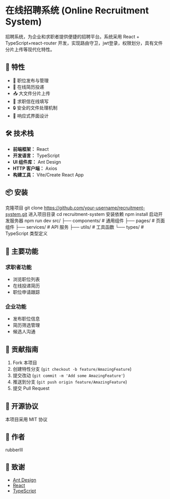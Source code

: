 # 在线招聘系统 (Online Recruitment System)

招聘系统，为企业和求职者提供便捷的招聘平台。系统采用 React + TypeScript+react-router 开发，实现路由守卫，jwt登录，权限划分，具有文件分片上传等现代化特性。

## 🚀 特性

- 💼 职位发布与管理
- 📝 在线简历投递
- 📤 大文件分片上传
- 💌 求职信在线填写
- 🔒 安全的文件处理机制
- 📱 响应式界面设计

## 🛠️ 技术栈

- **前端框架：** React
- **开发语言：** TypeScript
- **UI 组件库：** Ant Design
- **HTTP 客户端：** Axios
- **构建工具：** Vite/Create React App

## 📦 安装
克隆项目
git clone https://github.com/your-username/recruitment-system.git
进入项目目录
cd recruitment-system
安装依赖
npm install
启动开发服务器
npm run dev
src/
├── components/ # 通用组件
├── pages/ # 页面组件
├── services/ # API 服务
├── utils/ # 工具函数
└── types/ # TypeScript 类型定义

## 🌟 主要功能

### 求职者功能
- 浏览职位列表
- 在线投递简历
- 职位申请跟踪

### 企业功能
- 发布职位信息
- 简历筛选管理
- 候选人沟通


## 🤝 贡献指南

1. Fork 本项目
2. 创建特性分支 (`git checkout -b feature/AmazingFeature`)
3. 提交改动 (`git commit -m 'Add some AmazingFeature'`)
4. 推送到分支 (`git push origin feature/AmazingFeature`)
5. 提交 Pull Request

## 📄 开源协议

本项目采用 MIT 协议 

## 👥 作者

rubberlll

## 🙏 致谢

- [Ant Design](https://ant.design/)
- [React](https://reactjs.org/)
- [TypeScript](https://www.typescriptlang.org/)
